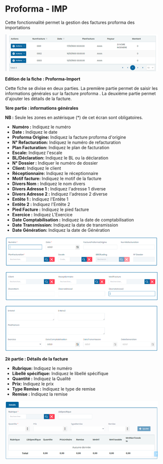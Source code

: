 # Proforma - IMP

Cette fonctionnalité permet la gestion des factures proforma des importations

![](../../../.gitbook/assets/listeImportAvoir.PNG)

**Edition de la fiche : Proforma-Import**

Cette fiche se divise en deux parties. La première partie permet de saisir les informations générales sur la facture proforma . La deuxième partie permet d'ajouter les détails de la facture.

**1ère partie :  informations générales**

**NB :** Seule les zones en astérisque (\*) de cet écran sont obligatoires.

* **Numéro :**  Indiquez le numéro
* **Date :** Indiquez le date
* **Proforma Origine:** Indiquez la facture proforma d'origine
* **N° Refacturation:** Indiquez le numéro de refacturation
* **Plan Facturation:** Indiquez le plan de facturation
* **Escale:** Indiquez l'escale
* **BL/Déclaration:** Indiquez le BL ou la déclaration
* **N° Dossier :** Indiquer le numéro de dossier
* **Client:** Indiquez le client
* **Réceptionnaire:**  Indiquez le réceptionnaire
* **Motif facture:** Indiquez le motif de la facture
* **Divers Nom :** Indiquez le nom divers
* **Divers Adresse 1 :** Indiquez l'adresse 1 diverse
* **Divers Adresse 2 :** Indiquez l'adresse 2 diverse
* **Entête 1 :** Indiquez l'Entête 1
* **Entête 2 :** Indiquez l'Entête 2
* **Pied Facture :** Indiquez le pied facture
* **Exercice :** Indiquez L'Exercice&#x20;
* **Date Comptabilisation  :** Indiquez la date de comptabilisation&#x20;
* **Date Transmission:** Indiquez la date de transmission
* **Date Génération:** Indiquez la date de Génération

![](../../../.gitbook/assets/facture1.PNG)

![](../../../.gitbook/assets/facture2.PNG)

![](../../../.gitbook/assets/facture3.PNG)

**2è partie :  Détails de la facture**

* **Rubrique:**  Indiquez le numéro
* **Libellé spécifique:** Indiquez le libellé spécifique
* **Quantité :** Indiquez la Qualité
* **Prix:** Indiquez le prix
* **Type Remise :** Indiquez le type de remise
* **Remise :** Indiquez la remise

![](../../../.gitbook/assets/facture4.PNG)
